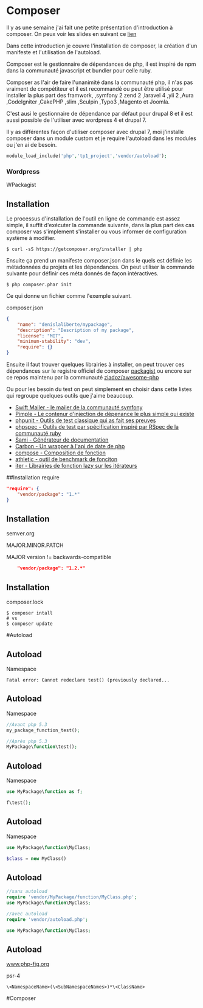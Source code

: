 # Composer

Il y as une semaine j'ai fait une petite présentation d'introduction à 
composer. On peux voir les slides en suivant ce [lien]() <!--todo lien -->

Dans cette introduction je couvre l'installation de composer, la création 
d'un manifeste et l'utilisation de l'autoload.

Composer est le gestionnaire de dépendances de php, il est inspiré de npm dans
la communauté javascript et bundler pour celle ruby.

<!-- todo ajouter les liens ? -->

Composer as l'air de faire l'unanimité dans la communauté php, il n'as pas 
vraiment de compétiteur et il est recommandé ou peut être utilisé pour installer
la plus part des framwork, ,symfony 2  zend 2 ,laravel 4 ,yii 2 ,Aura ,CodeIgniter 
,CakePHP ,slim ,Sculpin ,Typo3 ,Magento et Joomla.

C'est ausi le gestionnaire de dépendance par défaut pour drupal 8 et il est aussi 
possible de l'utiliser avec wordpress 4 et drupal 7.

Il y as différentes façon d'utiliser composer avec drupal 7, moi j'installe composer 
dans un module custom et je require l'autoload dans les modules ou j'en ai de besoin.
 
```php
module_load_include('php','tp1_project','vendor/autoload');
```
<!-- todo -->
### Wordpress

WPackagist


 

## Installation
Le processus d'installation de l'outil en ligne de commande est assez simple, il
suffit d'exécuter la commande suivante, dans la plus part des cas composer vas 
s'implement s'installer ou vous informer de configuration système à modifier.

```console
$ curl -sS https://getcomposer.org/installer | php
```


Ensuite ça prend un manifeste composer.json dans le quels est définie les 
métadonnées du projets et les dépendances. On peut utiliser la commande 
suivante pour définir ces méta donnés de façon intéractives.
 
```console
$ php composer.phar init
```

Ce qui donne un fichier comme l'exemple suivant.
 
composer.json
```json
{
    "name": "denislaliberte/mypackage",
    "description": "Description of my package",
    "license": "MIT",
    "minimum-stability": "dev",
    "require": {}
}
```

Ensuite il faut trouver quelques librairies à installer, on peut trouver ces 
dépendances sur le registre officiel de composer [packagist](http://packagist.org)
ou encore sur ce repos maintenu par la communauté 
[ziadoz/awesome-php](https://github.com/ziadoz/awesome-php)

Ou pour les besoin du test on peut simplement en choisir dans cette listes qui 
regroupe quelques outils que j'aime beaucoup.
* [ Swift Mailer -  le mailer de la communauté symfony ](http://swiftmailer.org/)
* [Pimple - Le contenur d'injection de dépenance le plus simple qui existe](http://pimple.sensiolabs.org/)
* [phpunit - Outils de test classique qui as fait ses preuves ](https://github.com/sebastianbergmann/phpunit)
* [phpspec - Outils de test par spécification inspiré par RSpec de la communauté ruby ](https://github.com/phpspec/phpspec)
* [Sami - Générateur de documentation ](https://github.com/fabpot/Sami)
* [Carbon - Un wrapper à l'api de date de php](https://github.com/briannesbitt/Carbon)
* [compose - Composition de fonction ](https://github.com/igorw/compose)
* [athletic - outil de benchmark de fonciton ](https://github.com/polyfractal/athletic)
* [iter - Librairies de fonction lazy sur les itérateurs ](https://github.com/nikic/iter)

 
##Installation
require

 

```json
"require": {
    "vendor/package": "1.*"
}
```

 
## Installation

semver.org

 

MAJOR.MINOR.PATCH

 

MAJOR version != backwards-compatible

```json
    "vendor/package": "1.2.*"
```

 
## Installation

composer.lock

```console
$ composer intall
# vs 
$ composer update
```

 
 

 
#Autoload

 
## Autoload
Namespace

 

```console
Fatal error: Cannot redeclare test() (previously declared...
```

 
## Autoload
Namespace

 

```php
//Avant php 5.3
my_package_function_test();
```
 
```php
//Après php 5.3
MyPackage\function\test();
```

 
## Autoload
Namespace

```php
use MyPackage\function as f;

f\test();
```

 
## Autoload
Namespace

```php
use MyPackage\function\MyClass;

$class = new MyClass()
```

 
## Autoload

```php
//sans autoload
require 'vendor/MyPackage/function/MyClass.php';
use MyPackage\function\MyClass;
```

 

```php
//avec autoload
require 'vendor/autoload.php';

use MyPackage\function\MyClass;

```

 
## Autoload

www.php-fig.org

 

psr-4

```regexp
\<NamespaceName>(\<SubNamespaceNames>)*\<ClassName>
```

 
#Composer

